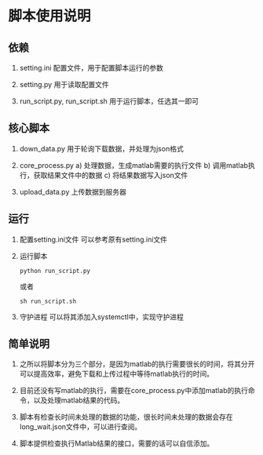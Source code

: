 # 脚本使用说明

## 依赖
1. setting.ini
    配置文件，用于配置脚本运行的参数

2. setting.py
    用于读取配置文件

3. run_script.py, run_script.sh
    用于运行脚本，任选其一即可

## 核心脚本
1. down_data.py
    用于轮询下载数据，并处理为json格式

2. core_process.py
    a) 处理数据，生成matlab需要的执行文件
    b) 调用matlab执行，获取结果文件中的数据
    c) 将结果数据写入json文件

3. upload_data.py
    上传数据到服务器

## 运行
1. 配置setting.ini文件
    可以参考原有setting.ini文件

2. 运行脚本
    ```shell
    python run_script.py
    ```
    或者
    ```shell
    sh run_script.sh
    ```

3. 守护进程
    可以将其添加入systemctl中，实现守护进程

## 简单说明
1. 之所以将脚本分为三个部分，是因为matlab的执行需要很长的时间，将其分开可以提高效率，避免下载和上传过程中等待matlab执行的时间。

2. 目前还没有写matlab的执行，需要在core_process.py中添加matlab的执行命令，以及处理matlab结果的代码。

3. 脚本有检查长时间未处理的数据的功能，很长时间未处理的数据会存在long_wait.json文件中，可以进行查阅。

4. 脚本提供检查执行Matlab结果的接口，需要的话可以自信添加。
